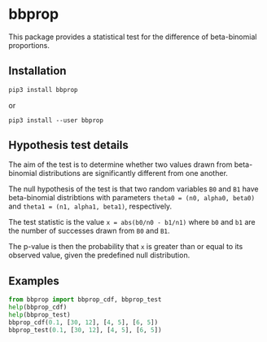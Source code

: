# bbprop
This package provides a statistical test for the difference of beta-binomial proportions.

## Installation

```sh
pip3 install bbprop
```
or
```
pip3 install --user bbprop
```

## Hypothesis test details

The aim of the test is to determine whether two values drawn from beta-binomial distributions are significantly different from one another.

The null hypothesis of the test is that two random variables `B0` and `B1` have beta-binomial distribtions with parameters `theta0 = (n0, alpha0, beta0)` and `theta1 = (n1, alpha1, beta1)`, respectively.

The test statistic is the value `x = abs(b0/n0 - b1/n1)` where `b0` and `b1` are the number of successes drawn from `B0` and `B1`.

The p-value is then the probability that `x` is greater than or equal to its observed value, given the predefined null distribution.

## Examples

```python
from bbprop import bbprop_cdf, bbprop_test
help(bbprop_cdf)
help(bbprop_test)
bbprop_cdf(0.1, [30, 12], [4, 5], [6, 5])
bbprop_test(0.1, [30, 12], [4, 5], [6, 5])
```
